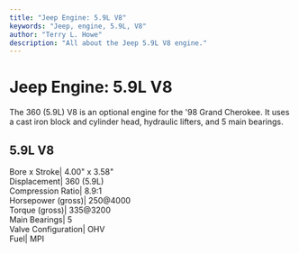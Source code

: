 ```yaml
---
title: "Jeep Engine: 5.9L V8"
keywords: "Jeep, engine, 5.9L, V8"
author: "Terry L. Howe"
description: "All about the Jeep 5.9L V8 engine."
---
```

# Jeep Engine: 5.9L V8

The 360 (5.9L) V8 is an optional engine for the '98 Grand Cherokee. It uses a cast iron block and cylinder head, hydraulic lifters, and 5 main bearings.

5.9L V8  
---  
Bore x Stroke| 4.00" x 3.58"  
Displacement| 360 (5.9L)  
Compression Ratio| 8.9:1  
Horsepower (gross)| 250@4000  
Torque (gross)| 335@3200  
Main Bearings| 5  
Valve Configuration| OHV  
Fuel| MPI